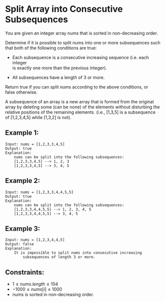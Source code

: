 # Split Array into Consecutive Subsequences

You are given an integer array nums that is sorted in non-decreasing order.

Determine if it is possible to split nums into one or more subsequences such  
that both of the following conditions are true:

* Each subsequence is a consecutive increasing sequence (i.e. each integer  
    is exactly one more than the previous integer).

* All subsequences have a length of 3 or more.

Return true if you can split nums according to the above conditions, or  
false otherwise.

A subsequence of an array is a new array that is formed from the original  
array by deleting some (can be none) of the elements without disturbing the  
relative positions of the remaining elements. (i.e., [1,3,5] is a subsequence  
of [1,2,3,4,5] while [1,3,2] is not).

 

## Example 1:

    Input: nums = [1,2,3,3,4,5]
    Output: true
    Explanation: 
        nums can be split into the following subsequences:
        [1,2,3,3,4,5] --> 1, 2, 3
        [1,2,3,3,4,5] --> 3, 4, 5

## Example 2:

    Input: nums = [1,2,3,3,4,4,5,5]
    Output: true
    Explanation: 
        nums can be split into the following subsequences:
        [1,2,3,3,4,4,5,5] --> 1, 2, 3, 4, 5
        [1,2,3,3,4,4,5,5] --> 3, 4, 5

## Example 3:

    Input: nums = [1,2,3,4,4,5]
    Output: false
    Explanation: 
        It is impossible to split nums into consecutive increasing  
            subsequences of length 3 or more.

        
        

## Constraints:

* $1 \le nums.length \le 104$
* $-1000 \le nums[i] \le 1000$
* nums is sorted in non-decreasing order.

